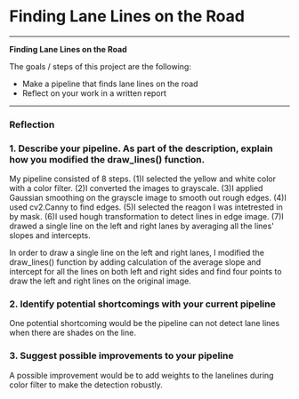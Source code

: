 # **Finding Lane Lines on the Road** 


---

**Finding Lane Lines on the Road**

The goals / steps of this project are the following:
* Make a pipeline that finds lane lines on the road
* Reflect on your work in a written report


[//]: # (Image References)

[image1]: ./examples/grayscale.jpg "Grayscale"

---

### Reflection

### 1. Describe your pipeline. As part of the description, explain how you modified the draw_lines() function.

My pipeline consisted of 8 steps. 
(1)I selected the yellow and white color with a color filter. 
(2)I converted the images to grayscale.
(3)I applied Gaussian smoothing on the grayscle image to smooth out rough edges.
(4)I used cv2.Canny to find edges.
(5)I selected the reagon I was intetrested in by mask.
(6)I used hough transformation to detect lines in edge image.
(7)I drawed a single line on the left and right lanes by averaging all the lines' slopes and intercepts.

In order to draw a single line on the left and right lanes, I modified the draw_lines() function by adding calculation of the average slope and intercept for all the lines on both left and right sides and find four points to draw the left and right lines on the original image. 




### 2. Identify potential shortcomings with your current pipeline


One potential shortcoming would be the pipeline can not detect lane lines when there are shades on the line.




### 3. Suggest possible improvements to your pipeline

A possible improvement would be to add weights to the lanelines during color filter to make the detection robustly.
